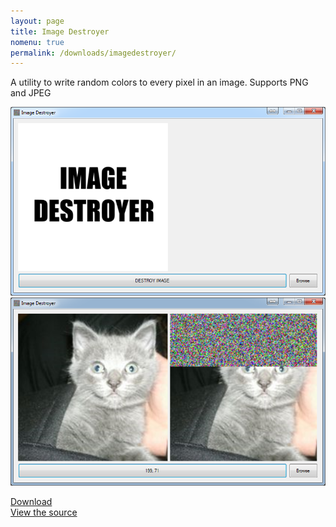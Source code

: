 ```yaml
---
layout: page
title: Image Destroyer
nomenu: true
permalink: /downloads/imagedestroyer/
---
```

A utility to write random colors to every pixel in an image.
Supports PNG and JPEG

<img src="/images/imde_scr1.png">
<img src="/images/imde_scr2.png">

[Download](https://github.com/craftxbox/ImageDestroyer/releases/latest)  
[View the source](https://github.com/craftxbox/ImageDestroyer)
